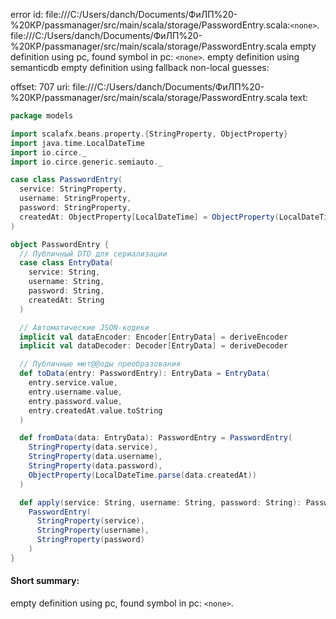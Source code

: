 error id: file:///C:/Users/danch/Documents/ФиЛП%20-%20КР/passmanager/src/main/scala/storage/PasswordEntry.scala:`<none>`.
file:///C:/Users/danch/Documents/ФиЛП%20-%20КР/passmanager/src/main/scala/storage/PasswordEntry.scala
empty definition using pc, found symbol in pc: `<none>`.
empty definition using semanticdb
empty definition using fallback
non-local guesses:

offset: 707
uri: file:///C:/Users/danch/Documents/ФиЛП%20-%20КР/passmanager/src/main/scala/storage/PasswordEntry.scala
text:
```scala
package models

import scalafx.beans.property.{StringProperty, ObjectProperty}
import java.time.LocalDateTime
import io.circe._
import io.circe.generic.semiauto._

case class PasswordEntry(
  service: StringProperty,
  username: StringProperty,
  password: StringProperty,
  createdAt: ObjectProperty[LocalDateTime] = ObjectProperty(LocalDateTime.now)
)

object PasswordEntry {
  // Публичный DTO для сериализации
  case class EntryData(
    service: String,
    username: String,
    password: String,
    createdAt: String
  )

  // Автоматические JSON-кодеки
  implicit val dataEncoder: Encoder[EntryData] = deriveEncoder
  implicit val dataDecoder: Decoder[EntryData] = deriveDecoder

  // Публичные мет@@оды преобразования
  def toData(entry: PasswordEntry): EntryData = EntryData(
    entry.service.value,
    entry.username.value,
    entry.password.value,
    entry.createdAt.value.toString
  )

  def fromData(data: EntryData): PasswordEntry = PasswordEntry(
    StringProperty(data.service),
    StringProperty(data.username),
    StringProperty(data.password),
    ObjectProperty(LocalDateTime.parse(data.createdAt))
  )

  def apply(service: String, username: String, password: String): PasswordEntry = 
    PasswordEntry(
      StringProperty(service),
      StringProperty(username),
      StringProperty(password)
    )
}


```


#### Short summary: 

empty definition using pc, found symbol in pc: `<none>`.
